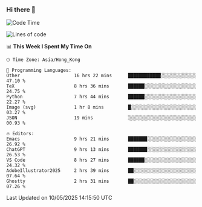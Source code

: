 ### Hi there 👋

<!--
**nicehiro/nicehiro** is a ✨ _special_ ✨ repository because its `README.md` (this file) appears on your GitHub profile.

Here are some ideas to get you started:

- 🔭 I’m currently working on ...
- 🌱 I’m currently learning ...
- 👯 I’m looking to collaborate on ...
- 🤔 I’m looking for help with ...
- 💬 Ask me about ...
- 📫 How to reach me: ...
- 😄 Pronouns: ...
- ⚡ Fun fact: ...
-->

<!--START_SECTION:waka-->
![Code Time](http://img.shields.io/badge/Code%20Time-646%20hrs-blue)

![Lines of code](https://img.shields.io/badge/From%20Hello%20World%20I%27ve%20Written-1.7%20million%20lines%20of%20code-blue)

📊 **This Week I Spent My Time On** 

```text
🕑︎ Time Zone: Asia/Hong_Kong

💬 Programming Languages: 
Other                    16 hrs 22 mins      ████████████░░░░░░░░░░░░░   47.10 % 
TeX                      8 hrs 36 mins       ██████░░░░░░░░░░░░░░░░░░░   24.75 % 
Python                   7 hrs 44 mins       ██████░░░░░░░░░░░░░░░░░░░   22.27 % 
Image (svg)              1 hr 8 mins         █░░░░░░░░░░░░░░░░░░░░░░░░   03.27 % 
JSON                     19 mins             ░░░░░░░░░░░░░░░░░░░░░░░░░   00.93 % 

🔥 Editors: 
Emacs                    9 hrs 21 mins       ███████░░░░░░░░░░░░░░░░░░   26.92 % 
ChatGPT                  9 hrs 13 mins       ███████░░░░░░░░░░░░░░░░░░   26.53 % 
VS Code                  8 hrs 27 mins       ██████░░░░░░░░░░░░░░░░░░░   24.32 % 
AdobeIllustrator2025     2 hrs 39 mins       ██░░░░░░░░░░░░░░░░░░░░░░░   07.64 % 
Ghostty                  2 hrs 31 mins       ██░░░░░░░░░░░░░░░░░░░░░░░   07.26 % 
```


 Last Updated on 10/05/2025 14:15:50 UTC
<!--END_SECTION:waka-->
